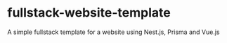 # fullstack-website-template
A simple fullstack template for a website using Nest.js, Prisma and Vue.js
